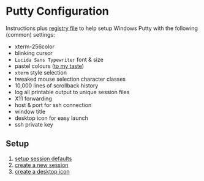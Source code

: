 # Putty Configuration

Instructions plus [registry file](Default_Settings.reg) to help setup Windows Putty with the following (common) settings:

- xterm-256color
- blinking cursor
- `Lucida Sans Typewriter` font & size
- pastel colours ([to my taste](colour_notes.md))
- `xterm` style selection
- tweaked mouse selection character classes
- 10,000 lines of scrollback history
- log all printable output to unique session files
- X11 forwarding
- host & port for ssh connection
- window title
- desktop icon for easy launch
- ssh private key

## Setup

1. [setup session defaults](setup_defaults.md)
1. [create a new session](create_session.md)
1. [create a desktop icon](create_icon.md)
